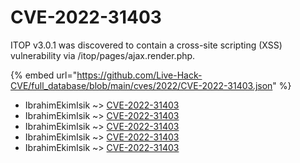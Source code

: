 # CVE-2022-31403

ITOP v3.0.1 was discovered to contain a cross-site scripting (XSS) vulnerability via /itop/pages/ajax.render.php.

{% embed url="https://github.com/Live-Hack-CVE/full_database/blob/main/cves/2022/CVE-2022-31403.json" %}


* IbrahimEkimIsik ~> [CVE-2022-31403](https://www.alice-snow.ru/2022/database/cve-2022-31403/cve-2022-31403-ibrahimekimisik)
* IbrahimEkimIsik ~> [CVE-2022-31403](https://www.alice-snow.ru/2022/database/cve-2022-31403/cve-2022-31403-ibrahimekimisik)
* IbrahimEkimIsik ~> [CVE-2022-31403](https://www.alice-snow.ru/2022/database/cve-2022-31403/cve-2022-31403-ibrahimekimisik)
* IbrahimEkimIsik ~> [CVE-2022-31403](https://www.alice-snow.ru/2022/database/cve-2022-31403/cve-2022-31403-ibrahimekimisik)
* IbrahimEkimIsik ~> [CVE-2022-31403](https://www.alice-snow.ru/2022/database/cve-2022-31403/cve-2022-31403-ibrahimekimisik)